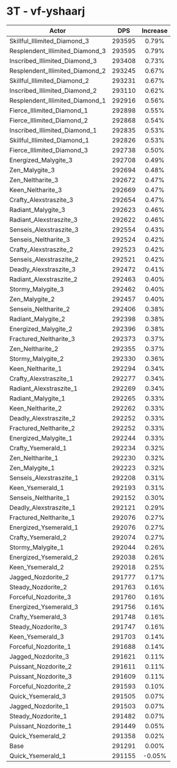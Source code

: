 # 3T - vf-yshaarj
| Actor | DPS | Increase |
|---|:---:|:---:|
|Skillful_Illimited_Diamond_3|293595|0.79%|
|Resplendent_Illimited_Diamond_3|293595|0.79%|
|Inscribed_Illimited_Diamond_3|293408|0.73%|
|Resplendent_Illimited_Diamond_2|293245|0.67%|
|Skillful_Illimited_Diamond_2|293231|0.67%|
|Inscribed_Illimited_Diamond_2|293110|0.62%|
|Resplendent_Illimited_Diamond_1|292916|0.56%|
|Fierce_Illimited_Diamond_1|292898|0.55%|
|Fierce_Illimited_Diamond_2|292868|0.54%|
|Inscribed_Illimited_Diamond_1|292835|0.53%|
|Skillful_Illimited_Diamond_1|292826|0.53%|
|Fierce_Illimited_Diamond_3|292738|0.50%|
|Energized_Malygite_3|292708|0.49%|
|Zen_Malygite_3|292694|0.48%|
|Zen_Neltharite_3|292672|0.47%|
|Keen_Neltharite_3|292669|0.47%|
|Crafty_Alexstraszite_3|292654|0.47%|
|Radiant_Malygite_3|292623|0.46%|
|Radiant_Alexstraszite_3|292622|0.46%|
|Senseis_Alexstraszite_3|292554|0.43%|
|Senseis_Neltharite_3|292524|0.42%|
|Crafty_Alexstraszite_2|292523|0.42%|
|Senseis_Alexstraszite_2|292521|0.42%|
|Deadly_Alexstraszite_3|292472|0.41%|
|Radiant_Alexstraszite_2|292463|0.40%|
|Stormy_Malygite_3|292462|0.40%|
|Zen_Malygite_2|292457|0.40%|
|Senseis_Neltharite_2|292406|0.38%|
|Radiant_Malygite_2|292398|0.38%|
|Energized_Malygite_2|292396|0.38%|
|Fractured_Neltharite_3|292373|0.37%|
|Zen_Neltharite_2|292355|0.37%|
|Stormy_Malygite_2|292330|0.36%|
|Keen_Neltharite_1|292294|0.34%|
|Crafty_Alexstraszite_1|292277|0.34%|
|Radiant_Alexstraszite_1|292269|0.34%|
|Radiant_Malygite_1|292265|0.33%|
|Keen_Neltharite_2|292262|0.33%|
|Deadly_Alexstraszite_2|292252|0.33%|
|Fractured_Neltharite_2|292252|0.33%|
|Energized_Malygite_1|292244|0.33%|
|Crafty_Ysemerald_1|292234|0.32%|
|Zen_Neltharite_1|292230|0.32%|
|Zen_Malygite_1|292223|0.32%|
|Senseis_Alexstraszite_1|292208|0.31%|
|Keen_Ysemerald_1|292193|0.31%|
|Senseis_Neltharite_1|292152|0.30%|
|Deadly_Alexstraszite_1|292121|0.29%|
|Fractured_Neltharite_1|292076|0.27%|
|Energized_Ysemerald_1|292076|0.27%|
|Crafty_Ysemerald_2|292074|0.27%|
|Stormy_Malygite_1|292044|0.26%|
|Energized_Ysemerald_2|292038|0.26%|
|Keen_Ysemerald_2|292018|0.25%|
|Jagged_Nozdorite_2|291777|0.17%|
|Steady_Nozdorite_2|291763|0.16%|
|Forceful_Nozdorite_3|291760|0.16%|
|Energized_Ysemerald_3|291756|0.16%|
|Crafty_Ysemerald_3|291748|0.16%|
|Steady_Nozdorite_3|291747|0.16%|
|Keen_Ysemerald_3|291703|0.14%|
|Forceful_Nozdorite_1|291688|0.14%|
|Jagged_Nozdorite_3|291621|0.11%|
|Puissant_Nozdorite_2|291611|0.11%|
|Puissant_Nozdorite_3|291609|0.11%|
|Forceful_Nozdorite_2|291593|0.10%|
|Quick_Ysemerald_3|291505|0.07%|
|Jagged_Nozdorite_1|291503|0.07%|
|Steady_Nozdorite_1|291482|0.07%|
|Puissant_Nozdorite_1|291449|0.05%|
|Quick_Ysemerald_2|291358|0.02%|
|Base|291291|0.00%|
|Quick_Ysemerald_1|291155|-0.05%|
